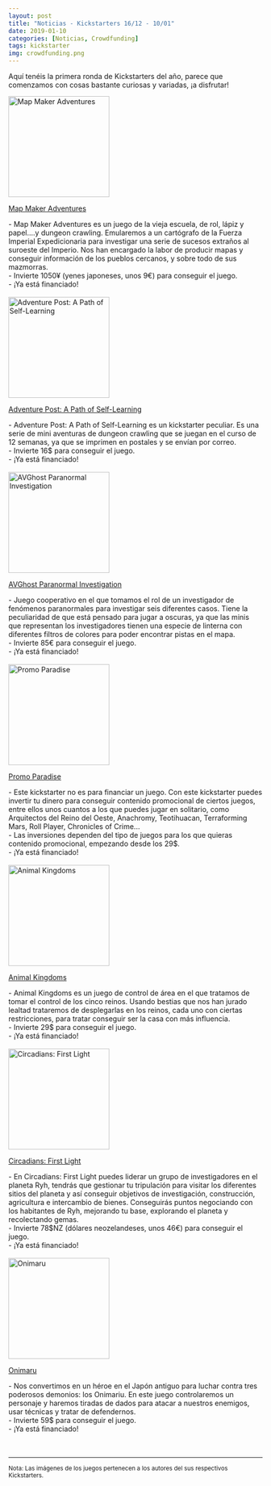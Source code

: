 ```yaml
---
layout: post
title: "Noticias - Kickstarters 16/12 - 10/01"
date: 2019-01-10
categories: [Noticias, Crowdfunding]
tags: kickstarter
img: crowdfunding.png
---
```


Aquí tenéis la primera ronda de Kickstarters del año, parece que comenzamos
con cosas bastante curiosas y variadas, ¡a disfrutar!

<div class="row">
    <div class="col-md-3">
        <img width="200" height="200"
            src="https://ksr-ugc.imgix.net/assets/023/218/497/3a34c6e29e5812f55a0f4b147ced81d9_original.jpg?ixlib=rb-1.1.0&crop=faces&w=1024&h=576&fit=crop&v=1544254904&auto=format&frame=1&q=92&s=7e52f4d39accbb1b97d9bb096c758a9f"
        class="img-thumbnail" alt="Map Maker Adventures">
    </div>
    <div class="col-md-9">
        <p>
            <a
            href="https://www.kickstarter.com/projects/onepagegaming/map-maker-adventures-dungeon-crawl-rpg-for-1-4-pla">
            Map Maker Adventures</a>
        </p>
         - Map Maker Adventures es un juego de la vieja escuela, de rol, lápiz
          y papel....y dungeon crawling. Emularemos a un
          cartógrafo de la Fuerza Imperial Expedicionaria para investigar una
          serie de sucesos extraños al suroeste del Imperio. Nos han encargado
          la labor de producir mapas y conseguir información de los pueblos
          cercanos, y sobre todo de sus mazmorras.
          <br>
          - Invierte 1050¥ (yenes japoneses, unos 9€) para conseguir el juego.
          <br>
          - ¡Ya está financiado!
    </div>
</div>
<br>

<div class="row">
    <div class="col-md-3">
        <img width="200" height="200"
            src="https://ksr-ugc.imgix.net/assets/023/656/831/515f48e6f0017cb5f938c18bcf0072a7_original.jpg?ixlib=rb-1.1.0&w=680&fit=max&v=1546073859&auto=format&gif-q=50&q=92&s=f4559ba2e10acd5a1910b2549edb916f"
        class="img-thumbnail" alt="Adventure Post: A Path of Self-Learning">
    </div>
    <div class="col-md-9">
        <p>
            <a
            href="https://www.kickstarter.com/projects/geekscollab/adventure-post-a-path-of-self-learning">
            Adventure Post: A Path of Self-Learning</a>
        </p>
         - Adventure Post: A Path of Self-Learning es un kickstarter
          peculiar. Es una serie de mini aventuras de dungeon crawling que se
          juegan en el curso de 12 semanas, ya que se imprimen en postales y se
          envían por correo.
          <br>
          - Invierte 16$ para conseguir el juego.
          <br>
          - ¡Ya está financiado!
    </div>
</div>
<br>

<div class="row">
    <div class="col-md-3">
        <img width="200" height="200"
            src="https://ksr-ugc.imgix.net/assets/023/687/011/953370a24ddf5c3ea2738858de1333dc_original.jpg?ixlib=rb-1.1.0&w=680&fit=max&v=1546498274&auto=format&gif-q=50&q=92&s=fc525a912aa7e78fc803aa1656ce8cba"
        class="img-thumbnail" alt="AVGhost Paranormal Investigation">
    </div>
    <div class="col-md-9">
        <p>
            <a
            href="https://www.kickstarter.com/projects/994972978/avghost-paranormal-investigation">
            AVGhost Paranormal Investigation</a>
        </p>
         - Juego cooperativo en el que tomamos el rol de un investigador de
          fenómenos paranormales para investigar seis diferentes casos. Tiene
          la peculiaridad de que está pensado para jugar a oscuras, ya que las
          minis que representan los investigadores tienen una especie de 
          linterna con diferentes filtros de colores para poder encontrar
          pistas en el mapa.
          <br>
          - Invierte 85€ para conseguir el juego.
          <br>
          - ¡Ya está financiado!
    </div>
</div>
<br>

<div class="row">
    <div class="col-md-3">
        <img width="200" height="200"
            src="https://ksr-ugc.imgix.net/assets/023/717/487/b17945676ecffed5f4f3b559f7d78975_original.png?ixlib=rb-1.1.0&w=680&fit=max&v=1546841335&auto=format&gif-q=50&lossless=true&s=94e97078fdd3fe63dfb3cd6a5507c4f2"
        class="img-thumbnail" alt="Promo Paradise">
    </div>
    <div class="col-md-9">
        <p>
            <a
            href="https://www.kickstarter.com/projects/drfunk27/promo-paradise">
            Promo Paradise</a>
        </p>
         - Este kickstarter no es para financiar un juego. Con este kickstarter
          puedes invertir tu dinero para conseguir contenido promocional de
          ciertos juegos, entre ellos unos cuantos a los que puedes jugar en
          solitario, como Arquitectos del Reino del Oeste, Anachromy,
          Teotihuacan, Terraforming Mars, Roll Player, Chronicles of Crime...
          <br>
          - Las inversiones dependen del tipo de juegos para los que quieras
          contenido promocional, empezando desde los 29$.
          <br>
          - ¡Ya está financiado!
    </div>
</div>
<br>

<div class="row">
    <div class="col-md-3">
        <img width="200" height="200"
            src="https://ksr-ugc.imgix.net/assets/023/690/676/d5516eec552d6b49293c11bde6261181_original.png?ixlib=rb-1.1.0&w=680&fit=max&v=1546538115&auto=format&gif-q=50&lossless=true&s=4124608d2f46d4c5e840c089ccc625ed"
        class="img-thumbnail" alt="Animal Kingdoms">
    </div>
    <div class="col-md-9">
        <p>
            <a
            href="https://www.kickstarter.com/projects/galacticraptorgames/animal-kingdoms-an-award-winning-game-of-area-cont">
            Animal Kingdoms</a>
        </p>
         - Animal Kingdoms es un juego de control de área en el que tratamos de
          tomar el control de los cinco reinos. Usando bestias que nos han
          jurado lealtad trataremos de desplegarlas en los reinos, cada uno con
          ciertas restricciones, para tratar conseguir ser la casa con más
          influencia.
          <br>
          - Invierte 29$ para conseguir el juego.
          <br>
          - ¡Ya está financiado!
    </div>
</div>
<br>

<div class="row">
    <div class="col-md-3">
        <img width="200" height="200"
            src="https://ksr-ugc.imgix.net/assets/023/641/587/e97c82d25378db32c6ca52a0cd116922_original.png?ixlib=rb-1.1.0&w=680&fit=max&v=1545879095&auto=format&gif-q=50&lossless=true&s=e19656ea6ef1d946705fbe3e50adb36b"
        class="img-thumbnail" alt="Circadians: First Light">
    </div>
    <div class="col-md-9">
        <p>
            <a
            href="https://www.kickstarter.com/projects/shem/circadians-first-light">
            Circadians: First Light</a>
        </p>
          - En Circadians: First Light puedes liderar un grupo de
          investigadores en el planeta Ryh, tendrás que
          gestionar tu tripulación para visitar los diferentes sitios del
          planeta y así conseguir objetivos de investigación, construcción,
          agricultura e intercambio de bienes. Conseguirás puntos negociando
          con los habitantes de Ryh, mejorando tu base, explorando el
          planeta y recolectando gemas.
          <br>
          - Invierte 78$NZ (dólares neozelandeses, unos 46€) para conseguir el
          juego.
          <br>
          - ¡Ya está financiado!
    </div>
</div>
<br>

<div class="row">
    <div class="col-md-3">
        <img width="200" height="200"
            src="https://ksr-ugc.imgix.net/assets/023/715/659/016c9eb00275bd80233e8cad2cbc643a_original.jpg?ixlib=rb-1.1.0&w=680&fit=max&v=1546819826&auto=format&gif-q=50&q=92&s=ac74ba9b40825dc664580f3e5ffabfb1"
        class="img-thumbnail" alt="Onimaru">
    </div>
    <div class="col-md-9">
        <p>
            <a
            href="https://www.kickstarter.com/projects/penguinandpanda/onimaru-0">
            Onimaru</a>
        </p>
          - Nos convertimos en un héroe en el Japón antiguo para luchar contra
          tres poderosos demonios: los Onimariu. En este juego controlaremos un
          personaje y haremos tiradas de dados para atacar a nuestros enemigos,
          usar técnicas y tratar de defendernos.
          <br>
          - Invierte 59$ para conseguir el juego.
          <br>
          - ¡Ya está financiado!
    </div>
</div>
<br>


<br>
<hr>

<small>Nota: Las imágenes de los juegos pertenecen a los autores del sus
respectivos Kickstarters.</small>
